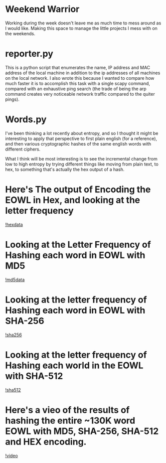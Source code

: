 # Weekend Warrior
Working during the week doesn't leave me as much time to mess around 
as I would like. Making this space to manage the little projects I mess with 
on the weekends. 

# reporter.py
This is a python script that enumerates the name, IP address and MAC address
 of the local machine in addition to the ip addresses of all machines on the local
 network. I also wrote this because I wanted to compare how much faster it is to
 accomplish this task with a single scapy command, compared with an exhaustive
 ping search (the trade of being the arp command creates very noticeable network
 traffic compared to the quiter pings). 
 
# Words.py
I've been thinking a lot recently about entropy, and so I thought it might be
interesting to apply that perspective to first plain english (for a reference),
and then various cryptographic hashes of the same english words with different ciphers. 

What I think will be most interesting is to see the incremental change from low
to high entropy by trying different things like moving from plain text, to hex, 
to something that's actually the hex output of a hash. 

# Here's The output of Encoding the EOWL in Hex, and looking at the letter frequency
[!hexdata](https://raw.githubusercontent.com/1amTylersMind/WeekendWarrior/master/hexData.png)

# Looking at the Letter Frequency of Hashing each word in EOWL with MD5
[!md5data](https://raw.githubusercontent.com/1amTylersMind/WeekendWarrior/master/md5Data.png)

# Looking at the letter frequency of Hashing each word in EOWL with SHA-256
[!sha256](https://raw.githubusercontent.com/1amTylersMind/WeekendWarrior/master/sha256.png)

# Looking at the letter frequency of Hashing each world in the EOWL with SHA-512 
[!sha512](https://raw.githubusercontent.com/1amTylersMind/WeekendWarrior/master/sha512.png)

# Here's a vieo of the results of hashing the entire ~130K word EOWL with MD5, SHA-256, SHA-512 and HEX encoding.  
[!video](https://www.youtube.com/embed/-RhIH4T0Z2k)
